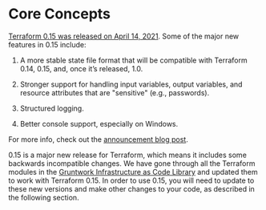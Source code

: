 # Core Concepts

[Terraform 0.15 was released on April 14,
2021](https://www.hashicorp.com/blog/announcing-hashicorp-terraform-0-15-general-availability).
Some of the major new features in 0.15 include:

1.  A more stable state file format that will be compatible with Terraform 0.14,
    0.15, and, once it’s released, 1.0.

2.  Stronger support for handling input variables, output variables, and
    resource attributes that are "sensitive" (e.g., passwords).

3.  Structured logging.

4.  Better console support, especially on Windows.

For more info, check out the [announcement blog
post](https://www.hashicorp.com/blog/announcing-hashicorp-terraform-0-15-general-availability).

0.15 is a major new release for Terraform, which means it includes some
backwards incompatible changes. We have gone through all the Terraform modules
in the [Gruntwork Infrastructure as Code
Library](https://gruntwork.io/infrastructure-as-code-library/) and updated them
to work with Terraform 0.15. In order to use 0.15, you will need to update to
these new versions and make other changes to your code, as described in the
following section.
